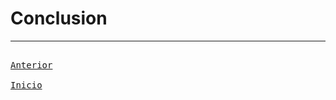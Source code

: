 # Conclusion

---

[<kbd> <br> Anterior <br> </kbd>][anterior]
[<kbd> <br> Inicio <br> </kbd>][inicio]

[anterior]: 08-chatbot.md
[inicio]: README.md
